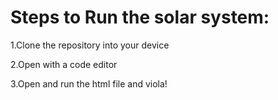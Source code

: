 # Steps to Run the solar system:
1.Clone the repository into your device

2.Open with a code editor

3.Open and run the html file and viola!
